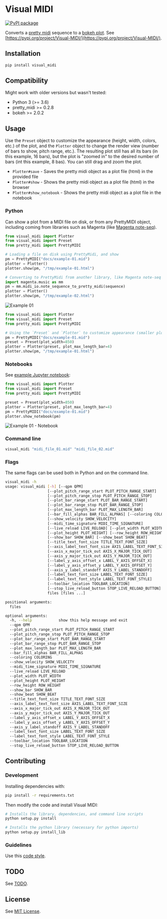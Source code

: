 # Visual MIDI

[![PyPI package](./docs/badge-pypi-website.svg)](https://pypi.org/project/Visual-MIDI/1.0.0/)

Converts a [pretty midi](https://craffel.github.io/pretty-midi/) sequence to a [bokeh plot](https://bokeh.pydata.org/en/latest/). See [https://pypi.org/project/Visual-MIDI/](https://pypi.org/project/Visual-MIDI/).

## Installation

```bash
pip install visual_midi
```

## Compatibility

Might work with older versions but wasn't tested:

- Python 3 (>= 3.6)
- pretty_midi >= 0.2.8
- bokeh >= 2.0.2

## Usage

Use the `Preset` object to customize the appearance (height, width, colors, etc.) of the plot, and the `Plotter` object to change the render view (number of bars to show, pitch range, etc.). The resulting plot still has all its bars (in this example, 16 bars), but the plot is "zoomed in" to the desired number of bars (int this example, 8 bas). You can still drag and zoom the plot.

- `Plotter#save` - Saves the pretty midi object as a plot file (html) in the provided file
- `Plotter#show` - Shows the pretty midi object as a plot file (html) in the browser
- `Plotter#show_notebook` - Shows the pretty midi object as a plot file in the notebook

### Python

Can show a plot from a MIDI file on disk, or from any PrettyMIDI object, including coming from libraries such as Magenta (like [Magenta note-seq](https://github.com/magenta/note-seq)).

```python
from visual_midi import Plotter
from visual_midi import Preset
from pretty_midi import PrettyMIDI

# Loading a file on disk using PrettyMidi, and show
pm = PrettyMIDI("docs/example-01.mid")
plotter = Plotter()
plotter.show(pm, "/tmp/example-01.html")

# Converting to PrettyMidi from another library, like Magenta note-seq
import magenta.music as mm
pm = mm.midi_io.note_sequence_to_pretty_midi(sequence)
plotter = Plotter()
plotter.show(pm, "/tmp/example-02.html")
```

![Example 01](docs/example-01.png)


```python
from visual_midi import Plotter
from visual_midi import Preset
from pretty_midi import PrettyMIDI

# Using the `Preset` and `Plotter` to customize appearance (smaller plot)
pm = PrettyMIDI("docs/example-01.mid")
preset = Preset(plot_width=850)
plotter = Plotter(preset, plot_max_length_bar=4)
plotter.show(pm, "/tmp/example-01.html")
```

### Notebooks

See [example Jupyter notebook](./docs/example-01.ipynb):

```python
from visual_midi import Plotter
from visual_midi import Preset
from pretty_midi import PrettyMIDI

preset = Preset(plot_width=850)
plotter = Plotter(preset, plot_max_length_bar=4)
pm = PrettyMIDI("docs/example-01.mid")
plotter.show_notebook(pm)
```

![Example 01 - Notebook](docs/example-01-notebook.png)

### Command line

```bash
visual_midi "midi_file_01.mid" "midi_file_02.mid"
```

### Flags

The same flags can be used both in Python and on the command line.

```bash
visual_midi -h
usage: visual_midi [-h] [--qpm QPM]
                   [--plot_pitch_range_start PLOT_PITCH_RANGE_START]
                   [--plot_pitch_range_stop PLOT_PITCH_RANGE_STOP]
                   [--plot_bar_range_start PLOT_BAR_RANGE_START]
                   [--plot_bar_range_stop PLOT_BAR_RANGE_STOP]
                   [--plot_max_length_bar PLOT_MAX_LENGTH_BAR]
                   [--bar_fill_alphas BAR_FILL_ALPHAS] [--coloring COLORING]
                   [--show_velocity SHOW_VELOCITY]
                   [--midi_time_signature MIDI_TIME_SIGNATURE]
                   [--live_reload LIVE_RELOAD] [--plot_width PLOT_WIDTH]
                   [--plot_height PLOT_HEIGHT] [--row_height ROW_HEIGHT]
                   [--show_bar SHOW_BAR] [--show_beat SHOW_BEAT]
                   [--title_text_font_size TITLE_TEXT_FONT_SIZE]
                   [--axis_label_text_font_size AXIS_LABEL_TEXT_FONT_SIZE]
                   [--axis_x_major_tick_out AXIS_X_MAJOR_TICK_OUT]
                   [--axis_y_major_tick_out AXIS_Y_MAJOR_TICK_OUT]
                   [--label_y_axis_offset_x LABEL_Y_AXIS_OFFSET_X]
                   [--label_y_axis_offset_y LABEL_Y_AXIS_OFFSET_Y]
                   [--axis_y_label_standoff AXIS_Y_LABEL_STANDOFF]
                   [--label_text_font_size LABEL_TEXT_FONT_SIZE]
                   [--label_text_font_style LABEL_TEXT_FONT_STYLE]
                   [--toolbar_location TOOLBAR_LOCATION]
                   [--stop_live_reload_button STOP_LIVE_RELOAD_BUTTON]
                   files [files ...]

positional arguments:
  files

optional arguments:
  -h, --help            show this help message and exit
  --qpm QPM
  --plot_pitch_range_start PLOT_PITCH_RANGE_START
  --plot_pitch_range_stop PLOT_PITCH_RANGE_STOP
  --plot_bar_range_start PLOT_BAR_RANGE_START
  --plot_bar_range_stop PLOT_BAR_RANGE_STOP
  --plot_max_length_bar PLOT_MAX_LENGTH_BAR
  --bar_fill_alphas BAR_FILL_ALPHAS
  --coloring COLORING
  --show_velocity SHOW_VELOCITY
  --midi_time_signature MIDI_TIME_SIGNATURE
  --live_reload LIVE_RELOAD
  --plot_width PLOT_WIDTH
  --plot_height PLOT_HEIGHT
  --row_height ROW_HEIGHT
  --show_bar SHOW_BAR
  --show_beat SHOW_BEAT
  --title_text_font_size TITLE_TEXT_FONT_SIZE
  --axis_label_text_font_size AXIS_LABEL_TEXT_FONT_SIZE
  --axis_x_major_tick_out AXIS_X_MAJOR_TICK_OUT
  --axis_y_major_tick_out AXIS_Y_MAJOR_TICK_OUT
  --label_y_axis_offset_x LABEL_Y_AXIS_OFFSET_X
  --label_y_axis_offset_y LABEL_Y_AXIS_OFFSET_Y
  --axis_y_label_standoff AXIS_Y_LABEL_STANDOFF
  --label_text_font_size LABEL_TEXT_FONT_SIZE
  --label_text_font_style LABEL_TEXT_FONT_STYLE
  --toolbar_location TOOLBAR_LOCATION
  --stop_live_reload_button STOP_LIVE_RELOAD_BUTTON
```

## Contributing

### Development

Installing dependencies with:

```bash
pip install -r requirements.txt
```

Then modify the code and install Visual MIDI:

```bash
# Installs the library, dependencies, and command line scripts
python setup.py install

# Installs the python library (necessary for python imports)
python setup.py install_lib
```

### Guidelines

Use this [code style](config/visual-midi-code-style-intellij.xml).

## TODO

See [TODO](TODO.md).

## License

See [MIT License](LICENSE).
